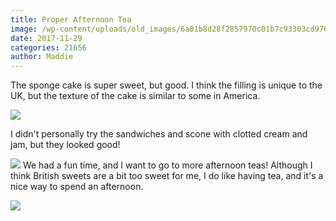 ```yaml
---
title: Proper Afternoon Tea
image: /wp-content/uploads/old_images/6a01b8d28f2857970c01b7c93303cd970b-pi.jpg
date: 2017-11-29
categories: 21656
author: Maddie
---
```


The sponge cake is super sweet, but good. I think the filling is unique to the UK, but the texture of the cake is similar to some in America.


![](/old_images/caltech_as_it_happens/6a0105349b8251970b01b8d2bd652c970c.jpg)

I didn't personally try the sandwiches and scone with clotted cream and jam, but they looked good!


![](/old_images/caltech_as_it_happens/6a0105349b8251970b01bb09d62fad970d.jpg)
We had a fun time, and I want to go to more afternoon teas! Although I think British sweets are a bit too sweet for me, I do like having tea, and it's a nice way to spend an afternoon.


![](/old_images/caltech_as_it_happens/6a0105349b8251970b01bb09d62ff8970d.jpg)
